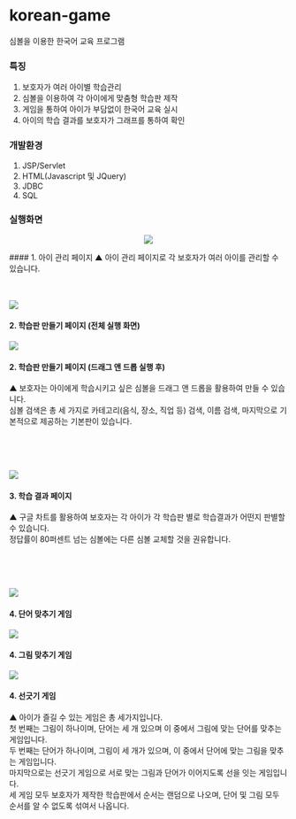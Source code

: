 # korean-game

심볼을 이용한 한국어 교육 프로그램


### 특징
1. 보호자가 여러 아이별 학습관리
2. 심볼을 이용하여 각 아이에게 맞춤형 학습판 제작
3. 게임을 통하여 아이가 부담없이 한국어 교육 실시
4. 아이의 학습 결과를 보호자가 그래프를 통하여 확인 


### 개발환경
1. JSP/Servlet
2. HTML(Javascript 및 JQuery)
3. JDBC
4. SQL


### 실행화면
<p align="center">
<img src="https://user-images.githubusercontent.com/59874084/72676006-8d362a80-3acf-11ea-9ec9-bad3c2c4d30c.png"></img>
</p>
#### 1. 아이 관리 페이지
 ▲ 아이 관리 페이지로 각 보호자가 여러 아이를 관리할 수 있습니다.


<br>
<br>
<br>

<img src="https://user-images.githubusercontent.com/59874084/72676048-09307280-3ad0-11ea-888c-a95ab0b2e670.png"></img>
#### 2. 학습판 만들기 페이지 (전체 실행 화면)
<img src="https://user-images.githubusercontent.com/59874084/72676049-0b92cc80-3ad0-11ea-9825-c663c05bac13.png"></img>
#### 2. 학습판 만들기 페이지 (드래그 앤 드롭 실행 후)

 ▲ 보호자는 아이에게 학습시키고 싶은 심볼을 드래그 앤 드롭을 활용하여 만들 수 있습니다.<br>
 심볼 검색은 총 세 가지로 카테고리(음식, 장소, 직업 등) 검색, 이름 검색, 마지막으로 기본적으로 제공하는 기본판이 있습니다.

<br>
<br>
<br>

<img src="https://user-images.githubusercontent.com/59874084/72676047-059ceb80-3ad0-11ea-9464-0fa294715a6c.png"></img>
#### 3. 학습 결과 페이지

 ▲ 구글 차트를 활용하여 보호자는 각 아이가 각 학습판 별로 학습결과가 어떤지 판별할 수 있습니다. <br>
 정답률이 80퍼센트 넘는 심볼에는 다른 심볼 교체할 것을 권유합니다.

<br>
<br>
<br>

<img src="https://user-images.githubusercontent.com/59874084/72676050-0df52680-3ad0-11ea-9410-7a0f429ed502.png"></img>
#### 4. 단어 맞추기 게임
<img src="https://user-images.githubusercontent.com/59874084/72676051-0df52680-3ad0-11ea-9c4d-29a65d987061.png"></img>
#### 4. 그림 맞추기 게임
<img src="https://user-images.githubusercontent.com/59874084/72676052-0e8dbd00-3ad0-11ea-9b39-fd3b5081c2d6.png"></img>
#### 4. 선긋기 게임

 ▲ 아이가 즐길 수 있는 게임은 총 세가지입니다. <br>
 첫 번째는 그림이 하나이며, 단어는 세 개 있으며 이 중에서 그림에 맞는 단어를 맞추는 게임입니다.<br>
 두 번째는 단어가 하나이며, 그림이 세 개가 있으며, 이 중에서 단어에 맞는 그림을 맞추는 게임입니다.<br>
 마지막으로는 선긋기 게임으로 서로 맞는 그림과 단어가 이어지도록 선을 잇는 게임입니다.<br>
 세 게임 모두 보호자가 제작한 학습판에서 순서는 랜덤으로 나오며, 단어 및 그림 모두 순서를 알 수 없도록 섞여서 나옵니다.
